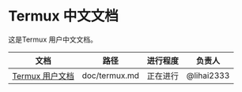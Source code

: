 # Termux 中文文档

这是Termux 用户中文文档。

|文档|路径|进行程度|负责人|
|:-:|:-:|:-:|:-:|
|[Termux 用户文档](doc/termux.md)|doc/termux.md|正在进行|@lihai2333|
